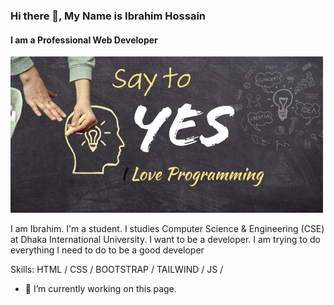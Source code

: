 ### Hi there 👋, My Name is Ibrahim Hossain
#### I am a Professional Web Developer
![I am a Professional Web Developer](https://github.com/Ibrahim9638/images/blob/main/My%20project-1.jpg)

I am Ibrahim. I'm a student. I studies Computer Science & Engineering (CSE) at Dhaka International University. I want to be a developer. I am trying to do everything I need to do to be a good developer

Skills:  HTML / CSS / BOOTSTRAP / TAILWIND / JS /

- 🔭 I’m currently working on this page. 





